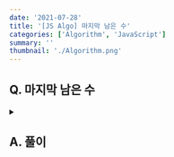 ```yaml
---
date: '2021-07-28'
title: '[JS Algo] 마지막 남은 수'
categories: ['Algorithm', 'JavaScript']
summary: ''
thumbnail: './Algorithm.png'
---
```


## Q. 마지막 남은 수
<details>
<summary></summary>
<div markdown="1">       

</div>
</details>


## A. 풀이


``` javascript

```
